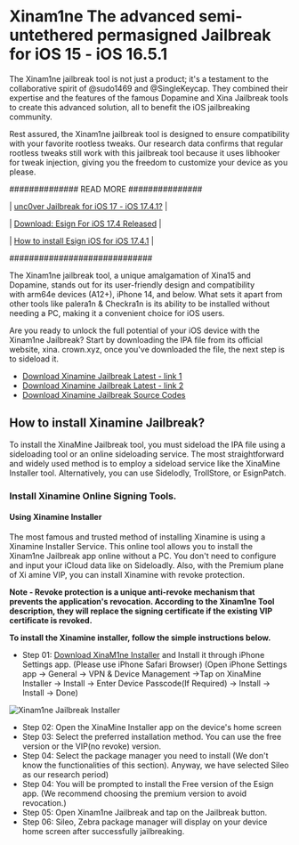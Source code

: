 # Xinam1ne The advanced semi-untethered permasigned Jailbreak for iOS 15 - iOS 16.5.1

The Xinam1ne jailbreak tool is not just a product; it's a testament to the collaborative spirit of @sudo1469 and @SingleKeycap. They combined their expertise and the features of the famous Dopamine and Xina Jailbreak tools to create this advanced solution, all to benefit the iOS jailbreaking community.

Rest assured, the Xinam1ne jailbreak tool is designed to ensure compatibility with your favorite rootless tweaks. Our research data confirms that regular rootless tweaks still work with this jailbreak tool because it uses libhooker for tweak injection, giving you the freedom to customize your device as you please.

############## READ MORE ###############

| [unc0ver Jailbreak for iOS 17 - iOS 17.4.1?](https://github.com/iOS17/unc0ver-jailbreak) |

| [Download: Esign For iOS 17.4 Released](https://esigncert.zeejb.com/)  |

| [ How to install Esign iOS for iOS 17.4.1](https://github.com/iOS17/Esign/) |

#############################

The Xinam1ne jailbreak tool, a unique amalgamation of Xina15 and Dopamine, stands out for its user-friendly design and compatibility with arm64e devices (A12+), iPhone 14, and below. What sets it apart from other tools like palera1n & Checkra1n is its ability to be installed without needing a PC, making it a convenient choice for iOS users.

Are you ready to unlock the full potential of your iOS device with the Xinam1ne Jailbreak? Start by downloading the IPA file from its official website, xina. crown.xyz, once you've downloaded the file, the next step is to sideload it.

- [Download Xinamine Jailbreak Latest - link 1](https://xina15.com/xinam1ne/)
- [Download Xinamine Jailbreak Latest - link 2](https://ipa.zeejb.com)
- [Download Xinamine Jailbreak Source Codes](https://github.com/CyPwn/Xinam1ne)

## How to install Xinamine Jailbreak?

To install the XinaMine Jailbreak tool, you must sideload the IPA file using a sideloading tool or an online sideloading service. The most straightforward and widely used method is to employ a sideload service like the XinaMine Installer tool. Alternatively, you can use Sidelodly, TrollStore, or EsignPatch.

### Install Xinamine Online Signing Tools.

#### Using Xinamine Installer
The most famous and trusted method of installing Xinamine is using a Xinamine Installer Service. This online tool allows you to install the Xinam1ne Jailbreak app online without a PC. You don't need to configure and input your iCloud data like on Sideloadly. Also, with the Premium plane of Xi amine VIP, you can install Xinamine with revoke protection. 

**Note - Revoke protection is a unique anti-revoke mechanism that prevents the application's revocation. According to the Xinam1ne Tool description, they will replace the signing certificate if the existing VIP certificate is revoked.**

**To install the Xinamine installer, follow the simple instructions below.**

- Step 01: [Download XinaM1ne Installer](https://xina15.com/xinam1ne/Xinamineinstaller.mobileconfig) and Install it through iPhone Settings app. (Please use iPhone Safari Browser) (Open iPhone Settings app -> General -> VPN & Device Management ->Tap on XinaMine Installer -> Install -> Enter Device Passcode(If Required) -> Install -> Install -> Done)

![Xinam1ne Jailbreak Installer](https://github.com/iOS17/Xinam1ne-Jailbreak/assets/135683347/4f68f483-dfe8-4638-acbb-91dad7bee92f)

- Step 02: Open the XinaMine Installer app on the device's home screen 
- Step 03: Select the preferred installation method. You can use the free version or the VIP(no revoke) version. 
- Step 04: Select the package manager you need to install (We don't know the functionalities of this section). Anyway, we have selected Sileo as our research period)
- Step 04: You will be prompted to install the Free version of the Esign app. (We recommend choosing the premium version to avoid revocation.)
- Step 05: Open Xinam1ne Jailbreak and tap on the Jailbreak button.
- Step 06: Sileo, Zebra package manager will display on your device home screen after successfully jailbreaking.
